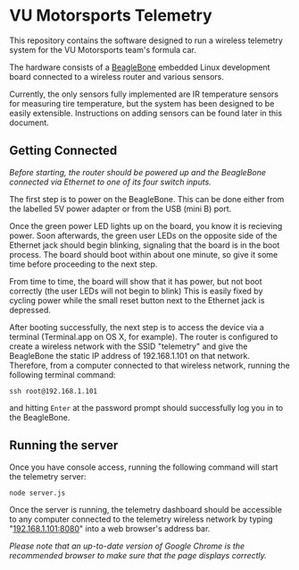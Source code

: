 # VU Motorsports Telemetry

This repository contains the software designed to run a wireless telemetry
system for the VU Motorsports team's formula car.

The hardware consists of a [BeagleBone][1] embedded Linux development board
connected to a wireless router and various sensors.

Currently, the only sensors fully implemented are IR temperature sensors for
measuring tire temperature, but the system has been designed to be easily
extensible. Instructions on adding sensors can be found later in this document.

## Getting Connected

*Before starting, the router should be powered up and the BeagleBone connected
via Ethernet to one of its four switch inputs.*

The first step is to power on the BeagleBone. This can be done either from the
labelled 5V power adapter or from the USB (mini B) port.

Once the green power LED lights up on the board, you know it is recieving power.
Soon afterwards, the green user LEDs on the opposite side of the Ethernet jack
should begin blinking, signaling that the board is in the boot process. The
board should boot within about one minute, so give it some time before
proceeding to the next step. 

From time to time, the board will show that it has power, but not boot correctly
(the user LEDs will not begin to blink) This is easily fixed by cycling power
while the small reset button next to the Ethernet jack is depressed. 

After booting successfully, the next step is to access the device via a terminal
(Terminal.app on OS X, for example). The router is configured to create
a wireless network with the SSID "telemetry" and give the BeagleBone the static
IP address of 192.168.1.101 on that network. Therefore, from a computer
connected to that wireless network, running the following terminal command:

    ssh root@192.168.1.101

and hitting `Enter` at the password prompt should successfully log you in to
the BeagleBone. 

## Running the server

Once you have console access, running the following command will start the
telemetry server:

    node server.js

Once the server is running, the telemetry dashboard should be accessible to any
computer connected to the telemetry wireless network by typing
"[192.168.1.101:8080](2)" into a web browser's address bar.

*Please note that an up-to-date version of Google Chrome is the recommended
browser to make sure that the page displays correctly.*

[1]: http://beagleboard.org/bone
[2]: http://192.168.1.101:8080

